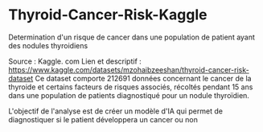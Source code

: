 # Thyroid-Cancer-Risk-Kaggle
Determination d'un risque de cancer dans une population de patient ayant des nodules thyroidiens

Source : Kaggle. com
Lien et descriptif : https://www.kaggle.com/datasets/mzohaibzeeshan/thyroid-cancer-risk-dataset
Ce dataset comporte 212691 données concernant le cancer de la thyroide et certains facteurs de risques associés, récoltés pendant 15 ans dans une population de patients diagnostiqué pour un nodule thyroïdien.

L'objectif de l'analyse est de créer un modèle d'IA qui permet de diagnostiquer si le patient développera un cancer ou non
